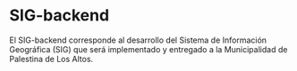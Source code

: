# SIG-backend
El SIG-backend corresponde al desarrollo del Sistema de Información Geográfica (SIG) que será implementado y entregado a la Municipalidad de Palestina de Los Altos.
